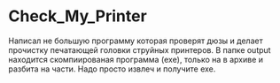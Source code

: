 # Check_My_Printer

Написал не большую программу которая проверят дюзы и делает прочистку печатающей головки струйных принтеров.
В папке output находится скомпиированая программа (exe), только на в архиве и разбита на части. Надо просто извлеч и получите exe.


